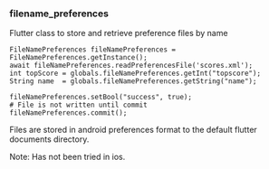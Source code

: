 ### filename_preferences
Flutter class to store and retrieve preference files by name

    FileNamePreferences fileNamePreferences = FileNamePreferences.getInstance();
    await fileNamePreferences.readPreferencesFile('scores.xml');
    int topScore = globals.fileNamePreferences.getInt("topscore");
    String name  = globals.fileNamePreferences.getString("name");
    
    fileNamePreferences.setBool("success", true);
    # File is not written until commit
    fileNamePreferences.commit();
    
Files are stored in android preferences format to the default flutter documents directory.

Note: Has not been tried in ios.

    
